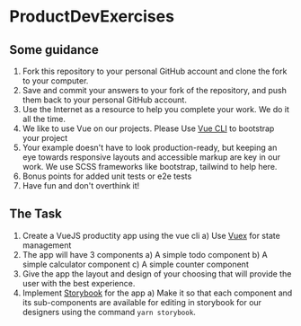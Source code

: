# ProductDevExercises

## Some guidance

1) Fork this repository to your personal GitHub account and clone the fork to your computer.
2) Save and commit your answers to your fork of the repository, and push them back to your personal GitHub account.
3) Use the Internet as a resource to help you complete your work. We do it all the time.
4) We like to use Vue on our projects. Please Use [Vue CLI](https://cli.vuejs.org/) to bootstrap your project
5) Your example doesn't have to look production-ready, but keeping an eye towards responsive layouts and accessible markup are key in our work. We use SCSS frameworks like bootstrap, tailwind to help here.
6) Bonus points for added unit tests or e2e tests
7) Have fun and don't overthink it!


## The Task

1) Create a VueJS productity app using the vue cli
  a) Use [Vuex](https://vuex.vuejs.org/) for state management
2) The app will have 3 components
  a) A simple todo component
  b) A simple calculator component
  c) A simple counter component
3) Give the app the layout and design of your choosing that will provide the user with the best experience.
4) Implement [Storybook](https://storybook.js.org/docs/vue/get-started/introduction) for the app
  a) Make it so that each component and its sub-components are available for editing in storybook for our designers using the command `yarn storybook`.
